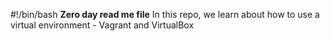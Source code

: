 #!/bin/bash
**Zero day read me file**
In this repo, we learn about how to use a virtual environment - Vagrant and VirtualBox
